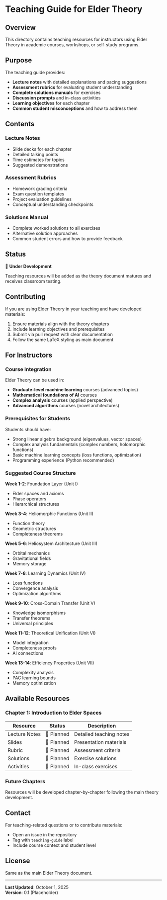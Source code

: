 # Teaching Guide for Elder Theory

## Overview

This directory contains teaching resources for instructors using Elder Theory in academic courses, workshops, or self-study programs.

## Purpose

The teaching guide provides:
- **Lecture notes** with detailed explanations and pacing suggestions
- **Assessment rubrics** for evaluating student understanding
- **Complete solutions manuals** for exercises
- **Discussion prompts** and in-class activities
- **Learning objectives** for each chapter
- **Common student misconceptions** and how to address them

## Contents

### Lecture Notes
- Slide decks for each chapter
- Detailed talking points
- Time estimates for topics
- Suggested demonstrations

### Assessment Rubrics
- Homework grading criteria
- Exam question templates
- Project evaluation guidelines
- Conceptual understanding checkpoints

### Solutions Manual
- Complete worked solutions to all exercises
- Alternative solution approaches
- Common student errors and how to provide feedback

## Status

🚧 **Under Development**

Teaching resources will be added as the theory document matures and receives classroom testing.

## Contributing

If you are using Elder Theory in your teaching and have developed materials:
1. Ensure materials align with the theory chapters
2. Include learning objectives and prerequisites
3. Submit via pull request with clear documentation
4. Follow the same LaTeX styling as main document

## For Instructors

### Course Integration

Elder Theory can be used in:
- **Graduate-level machine learning** courses (advanced topics)
- **Mathematical foundations of AI** courses
- **Complex analysis** courses (applied perspective)
- **Advanced algorithms** courses (novel architectures)

### Prerequisites for Students

Students should have:
- Strong linear algebra background (eigenvalues, vector spaces)
- Complex analysis fundamentals (complex numbers, holomorphic functions)
- Basic machine learning concepts (loss functions, optimization)
- Programming experience (Python recommended)

### Suggested Course Structure

**Week 1-2**: Foundation Layer (Unit I)
- Elder spaces and axioms
- Phase operators
- Hierarchical structures

**Week 3-4**: Heliomorphic Functions (Unit II)
- Function theory
- Geometric structures
- Completeness theorems

**Week 5-6**: Heliosystem Architecture (Unit III)
- Orbital mechanics
- Gravitational fields
- Memory storage

**Week 7-8**: Learning Dynamics (Unit IV)
- Loss functions
- Convergence analysis
- Optimization algorithms

**Week 9-10**: Cross-Domain Transfer (Unit V)
- Knowledge isomorphisms
- Transfer theorems
- Universal principles

**Week 11-12**: Theoretical Unification (Unit VI)
- Model integration
- Completeness proofs
- AI connections

**Week 13-14**: Efficiency Properties (Unit VII)
- Complexity analysis
- PAC learning bounds
- Memory optimization

## Available Resources

### Chapter 1: Introduction to Elder Spaces

| Resource | Status | Description |
|----------|--------|-------------|
| Lecture Notes | 🚧 Planned | Detailed teaching notes |
| Slides | 🚧 Planned | Presentation materials |
| Rubric | 🚧 Planned | Assessment criteria |
| Solutions | 🚧 Planned | Exercise solutions |
| Activities | 🚧 Planned | In-class exercises |

### Future Chapters

Resources will be developed chapter-by-chapter following the main theory development.

## Contact

For teaching-related questions or to contribute materials:
- Open an issue in the repository
- Tag with `teaching-guide` label
- Include course context and student level

## License

Same as the main Elder Theory document.

---

**Last Updated**: October 1, 2025  
**Version**: 0.1 (Placeholder)

